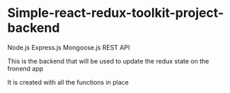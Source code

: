 # Simple-react-redux-toolkit-project-backend

Node.js Express.js Mongoose.js REST API

This is the backend that will be used to update the redux state on the fronend app

It is created with all the functions in place
